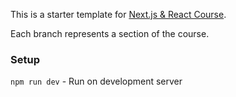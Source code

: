 This is a starter template for [Next.js & React Course](https://www.udemy.com/course/nextjs-react-the-complete-guide).

Each branch represents a section of the course.

### Setup

`npm run dev` - Run on development server
